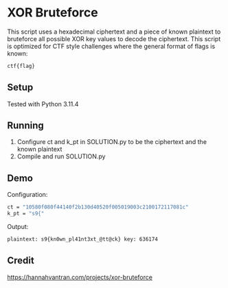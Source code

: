 # XOR Bruteforce
This script uses a hexadecimal ciphertext and a piece of known plaintext to bruteforce all possible XOR key values to decode the ciphertext. This script is optimized for CTF style challenges where the general format of flags is known:
```bash
ctf{flag}
```
## Setup

Tested with Python 3.11.4

## Running

1. Configure ct and k_pt in SOLUTION.py to be the ciphertext and the known plaintext
2. Compile and run SOLUTION.py

## Demo

Configuration:
```bash
ct = "10580f080f44140f2b130d40520f005019003c2100172117081c"
k_pt = "s9{"
```

Output:

```bash
plaintext: s9{kn0wn_pl41nt3xt_@tt@ck} key: 636174
```

## Credit

https://hannahvantran.com/projects/xor-bruteforce
